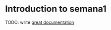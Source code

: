 # Introduction to semana1

TODO: write [great documentation](http://jacobian.org/writing/what-to-write/)
